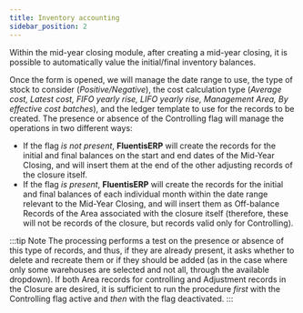 ```yaml
---
title: Inventory accounting
sidebar_position: 2
---
```


Within the mid-year closing module, after creating a mid-year closing, it is possible to automatically value the initial/final inventory balances.

Once the form is opened, we will manage the date range to use, the type of stock to consider (*Positive/Negative*), the cost calculation type (*Average cost, Latest cost, FIFO yearly rise, LIFO yearly rise, Management Area, By effective cost batches*), and the ledger template to use for the records to be created. The presence or absence of the Controlling flag will manage the operations in two different ways:

- If the flag *is not present*, **FluentisERP** will create the records for the initial and final balances on the start and end dates of the Mid-Year Closing, and will insert them at the end of the other adjusting records of the closure itself.
- If the flag *is present*, **FluentisERP** will create the records for the initial and final balances of each individual month within the date range relevant to the Mid-Year Closing, and will insert them as Off-balance Records of the Area associated with the closure itself (therefore, these will not be records of the closure, but records valid only for Controlling).

:::tip Note 
The processing performs a test on the presence or absence of this type of records, and thus, if they are already present, it asks whether to delete and recreate them or if they should be added (as in the case where only some warehouses are selected and not all, through the available dropdown). If both Area records for controlling and Adjustment records in the Closure are desired, it is sufficient to run the procedure *first* with the Controlling flag active and *then* with the flag deactivated.
:::